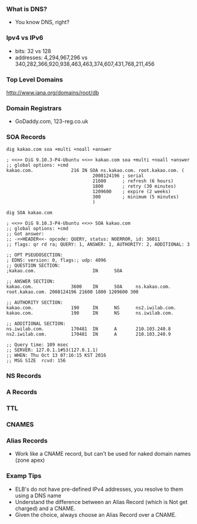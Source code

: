 ### What is DNS?
- You know DNS, right?

### Ipv4 vs IPv6
- bits: 32 vs 128
- addresses: 4,294,967,296 vs 340,282,366,920,938,463,463,374,607,431,768,211,456

### Top Level Domains
http://www.iana.org/domains/root/db

### Domain Registrars
- GoDaddy.com, 123-reg.co.uk

### SOA Records

    dig kakao.com soa +multi +noall +answer

    ; <<>> DiG 9.10.3-P4-Ubuntu <<>> kakao.com soa +multi +noall +answer
    ;; global options: +cmd
    kakao.com.              216 IN SOA ns.kakao.com. root.kakao.com. (
                                    2008124196 ; serial
                                    21600      ; refresh (6 hours)
                                    1800       ; retry (30 minutes)
                                    1209600    ; expire (2 weeks)
                                    300        ; minimum (5 minutes)
                                    )

    dig SOA kakao.com

    ; <<>> DiG 9.10.3-P4-Ubuntu <<>> SOA kakao.com
    ;; global options: +cmd
    ;; Got answer:
    ;; ->>HEADER<<- opcode: QUERY, status: NOERROR, id: 36011
    ;; flags: qr rd ra; QUERY: 1, ANSWER: 1, AUTHORITY: 2, ADDITIONAL: 3

    ;; OPT PSEUDOSECTION:
    ; EDNS: version: 0, flags:; udp: 4096
    ;; QUESTION SECTION:
    ;kakao.com.                     IN      SOA

    ;; ANSWER SECTION:
    kakao.com.              3600    IN      SOA     ns.kakao.com. root.kakao.com. 2008124196 21600 1800 1209600 300

    ;; AUTHORITY SECTION:
    kakao.com.              190     IN      NS      ns2.iwilab.com.
    kakao.com.              190     IN      NS      ns.iwilab.com.

    ;; ADDITIONAL SECTION:
    ns.iwilab.com.          170481  IN      A       210.103.240.8
    ns2.iwilab.com.         170481  IN      A       210.103.240.9

    ;; Query time: 109 msec
    ;; SERVER: 127.0.1.1#53(127.0.1.1)
    ;; WHEN: Thu Oct 13 07:16:15 KST 2016
    ;; MSG SIZE  rcvd: 156

### NS Records
### A Records
### TTL
### CNAMES
### Alias Records
- Work like a CNAME record, but can't be used for naked domain names (zone apex)

### Examp Tips
- ELB's do not have pre-defined IPv4 addresses, you resolve to them using a DNS name
- Understand the difference between an Alias Record (which is Not get charged) and a CNAME.
- Given the choice, always choose an Alias Record over a CNAME.
